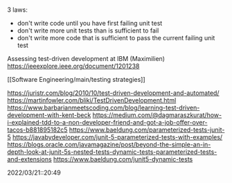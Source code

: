 # 

3 laws:
- don't write code until you have first failing unit test
- don't write more unit tests than is sufficient to fail
- don't write more code that is sufficient to pass the current failing unit test

Assessing test-driven development at IBM (Maximilien)
https://ieeexplore.ieee.org/document/1201238

[[Software Engineering/main/testing strategies]]

https://juristr.com/blog/2010/10/test-driven-development-and-automated/
https://martinfowler.com/bliki/TestDrivenDevelopment.html
https://www.barbarianmeetscoding.com/blog/learning-test-driven-development-with-kent-beck
https://medium.com/@dagmaraszkurat/how-i-explained-tdd-to-a-non-developer-friend-and-got-a-job-offer-over-tacos-b881895182c5
https://www.baeldung.com/parameterized-tests-junit-5
https://javabydeveloper.com/junit-5-parameterized-tests-with-examples/
https://blogs.oracle.com/javamagazine/post/beyond-the-simple-an-in-depth-look-at-junit-5s-nested-tests-dynamic-tests-parameterized-tests-and-extensions
https://www.baeldung.com/junit5-dynamic-tests


2022/03/21::20:49